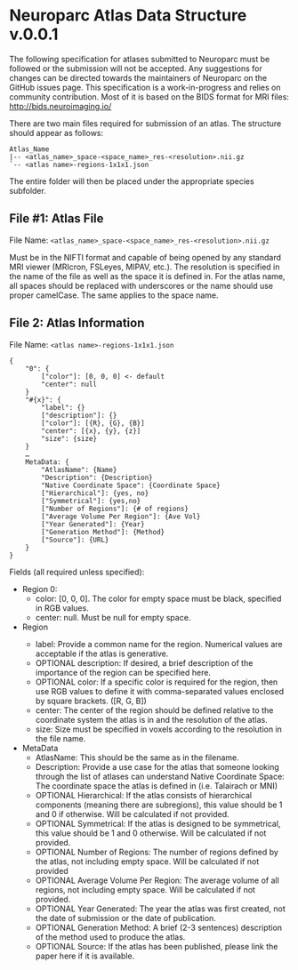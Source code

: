 # Neuroparc Atlas Data Structure v.0.0.1

The following specification for atlases submitted to Neuroparc must be followed or the submission will not be accepted. Any suggestions for changes can be directed towards the maintainers of Neuroparc on the GitHub issues page. This specification is a work-in-progress and relies on community contribution. Most of it is based on the BIDS format for MRI files: http://bids.neuroimaging.io/

There are two main files required for submission of an atlas. The structure should appear as follows:

```
Atlas_Name
|-- <atlas_name>_space-<space_name>_res-<resolution>.nii.gz
`-- <atlas name>-regions-1x1x1.json
```

The entire folder will then be placed under the appropriate species subfolder.

## File #1: Atlas File

File Name: `<atlas_name>_space-<space_name>_res-<resolution>.nii.gz`

Must be in the NIFTI format and capable of being opened by any standard MRI viewer (MRIcron, FSLeyes, MIPAV, etc.). The resolution is specified in the name of the file as well as the space it is defined in. For the atlas name, all spaces should be replaced with underscores or the name should use proper camelCase. The same applies to the space name.

## File 2: Atlas Information

File Name: `<atlas name>-regions-1x1x1.json`
```
{
    "0": {
        ["color"]: [0, 0, 0] <- default
        "center": null
    }
    "#{x}": {
        "label": {}
        ["description"]: {}
        ["color"]: [{R}, {G}, {B}]
        "center": [{x}, {y}, {z}]
        "size": {size}
    }
    …
    MetaData: {
        "AtlasName": {Name}
        "Description": {Description}
        "Native Coordinate Space": {Coordinate Space}
        ["Hierarchical"]: {yes, no}
        ["Symmetrical"]: {yes,no}
        ["Number of Regions"]: {# of regions}
        ["Average Volume Per Region"]: {Ave Vol}
        ["Year Generated"]: {Year}
        ["Generation Method"]: {Method}
        ["Source"]: {URL}
    }
}
```

Fields (all required unless specified):
- Region 0:
    - color: [0, 0, 0]. The color for empty space must be black, specified in RGB values.
    - center: null. Must be null for empty space.
- Region <Number of region>
    - label: Provide a common name for the region. Numerical values are acceptable if the atlas is generative.
    - OPTIONAL description: If desired, a brief description of the importance of the region can be specified here.
    - OPTIONAL color: If a specific color is required for the region, then use RGB values to define it with comma-separated values enclosed by square brackets. ([R, G, B])
    - center: The center of the region should be defined relative to the coordinate system the atlas is in and the resolution of the atlas.
    - size: Size must be specified in voxels according to the resolution in the file name.
- MetaData
    - AtlasName: This should be the same as in the filename.
    - Description: Provide a use case for the atlas that someone looking through the list of atlases can understand
Native Coordinate Space: The coordinate space the atlas is defined in (i.e. Talairach or MNI)
    - OPTIONAL Hierarchical: If the atlas consists of hierarchical components (meaning there are subregions), this value should be 1 and 0 if otherwise. Will be calculated if not provided.
    - OPTIONAL Symmetrical: If the atlas is designed to be symmetrical, this value should be 1 and 0 otherwise. Will be calculated if not provided.
    - OPTIONAL Number of Regions: The number of regions defined by the atlas, not including empty space. Will be calculated if not provided
    - OPTIONAL Average Volume Per Region: The average volume of all regions, not including empty space. Will be calculated if not provided.
    - OPTIONAL Year Generated: The year the atlas was first created, not the date of submission or the date of publication.
    - OPTIONAL Generation Method: A brief (2-3 sentences) description of the method used to produce the atlas.
    - OPTIONAL Source: If the atlas has been published, please link the paper here if it is available.
